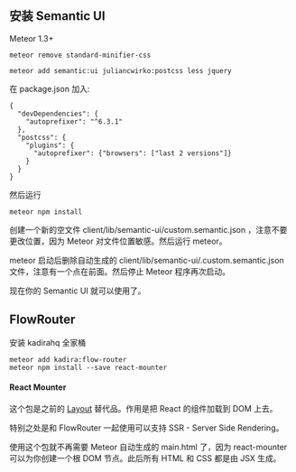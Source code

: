 ## 安装 Semantic UI

Meteor 1.3+

```
meteor remove standard-minifier-css

meteor add semantic:ui juliancwirko:postcss less jquery
```

在 package.json 加入:

```
{
  "devDependencies": {
    "autoprefixer": "^6.3.1"
  },
  "postcss": {
    "plugins": {
      "autoprefixer": {"browsers": ["last 2 versions"]}
    }
  }
}
```

然后运行

```
meteor npm install
```

创建一个新的空文件 client/lib/semantic-ui/custom.semantic.json ，注意不要更改位置，因为 Meteor 对文件位置敏感。然后运行 meteor。

meteor 启动后删除自动生成的 client/lib/semantic-ui/.custom.semantic.json 文件，注意有一个点在前面。然后停止 Meteor 程序再次启动。

现在你的 Semantic UI 就可以使用了。

## FlowRouter

安装 kadirahq 全家桶

```
meteor add kadira:flow-router    
meteor npm install --save react-mounter
```

#### React Mounter
这个包是之前的 [Layout](https://github.com/kadirahq/meteor-react-layout) 替代品。作用是把 React 的组件加载到 DOM 上去。

特别之处是和 FlowRouter 一起使用可以支持 SSR - Server Side Rendering。

使用这个包就不再需要 Meteor 自动生成的 main.html 了，因为 react-mounter 可以为你创建一个根 DOM 节点。此后所有 HTML 和 CSS 都是由 JSX 生成。
